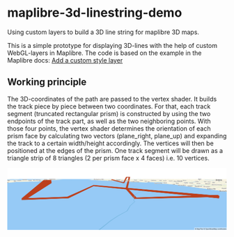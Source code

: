 # maplibre-3d-linestring-demo
Using custom layers to build a 3D line string for maplibre 3D maps.

This is a simple prototype for displaying 3D-lines with the help of custom WebGL-layers in Maplibre.
The code is based on the example in the Maplibre docs: [Add a custom style layer](https://maplibre.org/maplibre-gl-js-docs/example/custom-style-layer/)

## Working principle

The 3D-coordinates of the path are passed to the vertex shader. It builds the track piece by piece between two coordinates. For that, each track segment (truncated rectangular prism) is constructed by using the two endpoints of the track part, as well as the two neighboring points. With those four points, the vertex shader determines the orientation of each prism face by calculating two vectors (plane_right, plane_up) and expanding the track to a certain width/height accordingly. The vertices will then be positioned at the edges of the prism. One track segment will be drawn as a triangle strip of 8 triangles (2 per prism face x 4 faces) i.e. 10 vertices.

<img width="1599" alt="image" src="https://github.com/weglide/maplibre-3d-linestring-demo/blob/main/screenshot.png">
